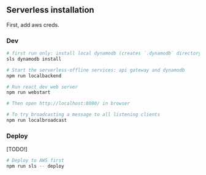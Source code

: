 ## Serverless installation

First, add aws creds.

### Dev

```sh
# first run only: install local dynamodb (creates `.dynamodb` directory)
sls dynamodb install

# Start the serverless-offline services: api gateway and dynamodb
npm run localbackend

# Run react dev web server
npm run webstart

# Then open http://localhost:8080/ in browser

# To try broadcasting a message to all listening clients
npm run localbroadcast
```

### Deploy

[TODO!]

```sh
# Deploy to AWS first
npm run sls -- deploy

```
